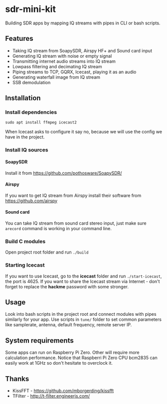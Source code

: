 # sdr-mini-kit
 Building SDR apps by mapping IQ streams with pipes in CLI or bash scripts. 
 
## Features
* Taking IQ stream from SoapySDR, Airspy HF+ and Sound card input
* Generating IQ stream with noise or empty signal
* Transmitting internet audio streams into IQ stream
* Lowpass filtering and decimating IQ stream
* Piping streams to TCP, GQRX, Icecast, playing it as an audio
* Generating waterfall image from IQ stream
* SSB demodulation

## Installation
### Install dependencies
```
sudo apt install ffmpeg icecast2
```
When Icecast asks to configure it say no, because we will use the config we have in the project.

### Install IQ sources
#### SoapySDR
Install it from https://github.com/pothosware/SoapySDR/

#### Airspy
If you want to get IQ stream from Airspy install their software from https://github.com/airspy

#### Sound card
You can take IQ stream from sound card stereo input, just make sure ```arecord``` command is working in your command line.

### Build C modules
Open project root folder and run ```./build```

### Starting Icecast
If you want to use Icecast, go to the **icecast** folder and run ```./start-icecast```, the port is 4625.
If you want to share the Icecast stream via Internet - don't forget to replace the **hackme** password with some stronger.

## Usage
Look into bash scripts in the project root and connect modules with pipes similarly for your app. Use scripts in ```tune/``` folder to set common parameters like samplerate, antenna, default frequency, remote server IP.

## System requirements
Some apps can run on Raspberry Pi Zero. Other will require more calculation performance. Notice that Raspberri Pi Zero CPU bcm2835 can easily work at 1GHz so don't hesitate to overclock it.

## Thanks
* KissFFT - https://github.com/mborgerding/kissfft
* TFilter - http://t-filter.engineerjs.com/
